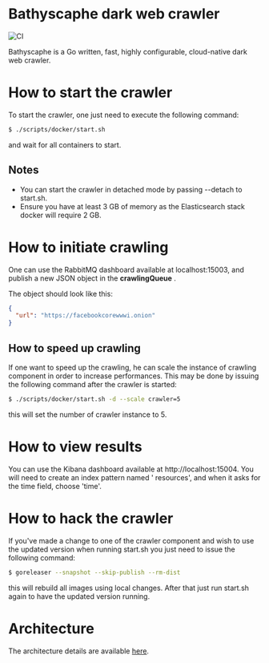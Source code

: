 # Bathyscaphe dark web crawler

![CI](https://github.com/darkspot-org/bathyscaphe/workflows/CI/badge.svg)

Bathyscaphe is a Go written, fast, highly configurable, cloud-native dark web crawler.

# How to start the crawler

To start the crawler, one just need to execute the following command:

```sh
$ ./scripts/docker/start.sh
```

and wait for all containers to start.

## Notes

- You can start the crawler in detached mode by passing --detach to start.sh.
- Ensure you have at least 3 GB of memory as the Elasticsearch stack docker will require 2 GB.

# How to initiate crawling

One can use the RabbitMQ dashboard available at localhost:15003, and publish a new JSON object in the **crawlingQueue**
.

The object should look like this:

```json
{
  "url": "https://facebookcorewwwi.onion"
}
```

## How to speed up crawling

If one want to speed up the crawling, he can scale the instance of crawling component in order to increase performances.
This may be done by issuing the following command after the crawler is started:

```sh
$ ./scripts/docker/start.sh -d --scale crawler=5
```

this will set the number of crawler instance to 5.

# How to view results

You can use the Kibana dashboard available at http://localhost:15004. You will need to create an index pattern named '
resources', and when it asks for the time field, choose 'time'.

# How to hack the crawler

If you've made a change to one of the crawler component and wish to use the updated version when running start.sh you
just need to issue the following command:

```sh
$ goreleaser --snapshot --skip-publish --rm-dist
```

this will rebuild all images using local changes. After that just run start.sh again to have the updated version
running.

# Architecture

The architecture details are available [here](docs/architecture.png).

